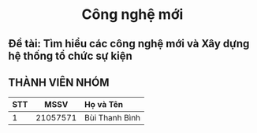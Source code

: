 <h1 align="center"><b>Công nghệ mới</b></h>

## Đề tài: Tìm hiểu các công nghệ mới và Xây dựng hệ thống tổ chức sự kiện

## THÀNH VIÊN NHÓM
|STT| MSSV      | Họ và Tên               |                                      
|---|:---------:| :-----------------------|
| 1 | 21057571  | Bùi Thanh Bình          |

